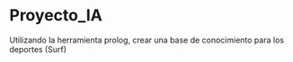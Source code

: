 # Proyecto_IA
Utilizando la herramienta prolog, crear una base de conocimiento para los deportes (Surf)
